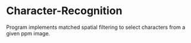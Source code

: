 # Character-Recognition
Program implements matched spatial filtering to select characters from a given ppm image.
